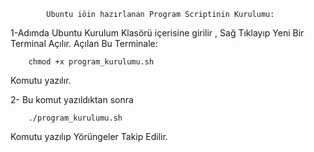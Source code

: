             Ubuntu iöin hazırlanan Program Scriptinin Kurulumu:
1-Adımda Ubuntu Kurulum Klasörü içerisine girilir , Sağ Tıklayıp Yeni Bir Terminal Açılır. Açılan Bu Terminale:

        chmod +x program_kurulumu.sh
Komutu yazılır. 

2- Bu komut yazıldıktan sonra

        ./program_kurulumu.sh

Komutu yazılıp Yörüngeler Takip Edilir.

    